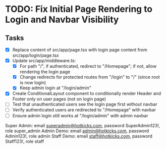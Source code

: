 # TODO: Fix Initial Page Rendering to Login and Navbar Visibility

## Tasks

- [x] Replace content of src/app/page.tsx with login page content from src/app/login/page.tsx
- [x] Update src/app/middleware.ts:
  - [x] For path "/", if authenticated, redirect to "/Homepage"; if not, allow rendering the login page
  - [x] Change redirects for protected routes from "/login" to "/" (since root is now login)
  - [x] Keep admin login at "/login/admin"
- [x] Create ConditionalLayout component to conditionally render Header and Footer only on user pages (not on login page)
- [ ] Test that unauthenticated users see the login page first without navbar
- [ ] Verify authenticated users are redirected to "/Homepage" with navbar
- [ ] Ensure admin login still works at "/login/admin" with admin navbar

Super Admin: email superadmin@hotkicks.com, password SuperAdmin123!, role super_admin
Admin Demo: email admin@hotkicks.com, password Admin123!, role admin
Staff Demo: email staff@hotkicks.com, password Staff123!, role staff